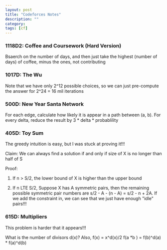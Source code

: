 ```yaml
---
layout: post
title: "Codeforces Notes"
description: ""
category: 
tags: [cf]
---
```


### 1118D2: Coffee and Coursework (Hard Version)

Bsaerch on the number of days, and then just take the highest (number of days) of coffee, minus the ones, not contributing  

### 1017D: The Wu
Note that we have only 2^12 possible choices, so we can just pre-compute the answer for 2^24 = 16 mil iterations

### 500D: New Year Santa Network

For each edge, calculate how likely it is appear in a path between (a, b). For every delta, reduce the result by 3 * delta * probablility

### 405D: Toy Sum

The greedy intuition is easy, but I was stuck at proving it!!!

Claim: We can always find a solution if and only if size of X is no longer than half of S

Proof: 

1. If n > S/2, the lower bound of X is higher than the upper bound

2. If n LTE S/2,  Suppose X has A symmetric pairs, then the remaining possible symmetric pair numbers are s/2 - A - (n - A) = s/2 - n + 2A. If we add the constraint in, we can see that we just have enough "idle" pairs!!!  

### 615D: Multipliers

This problem is harder that it appears!!!

What is the number of divisors d(x)? Also, f(x) = x^d(x)/2
f(a *b ) = f(b)^d(a) * f(a)^d(b)




